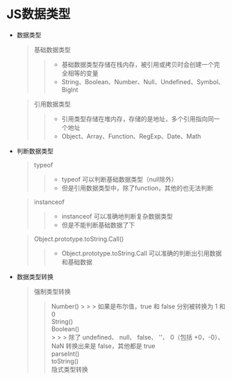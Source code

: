 # JS数据类型
* 数据类型
  > 基础数据类型
    > > + 基础数据类型存储在栈内存，被引用或拷贝时会创建一个完全相等的变量
    > > + String、Boolean、Number、Null、Undefined、Symbol、Biglnt

  > 引用数据类型
    > > + 引用类型存储在堆内存，存储的是地址，多个引用指向同一个地址
    > > + Object、Array、Function、RegExp、Date、Math

* 判断数据类型
  > typeof
    > > + typeof 可以判断基础数据类型（null除外）
    > > + 但是引用数据类型中，除了function，其他的也无法判断

  > instanceof 
    > > + instanceof 可以准确地判断复杂数据类型
    > > + 但是不能判断基础数据了下

  > Object.prototype.toString.Call()
    > > + Object.prototype.toString.Call 可以准确的判断出引用数据和基础数据
  
* 数据类型转换
  > 强制类型转换
    > > Number()
        > > > 如果是布尔值，true 和 false 分别被转换为 1 和 0   
    > > String()  
    > > Boolean()  
        > > > 除了 undefined、 null、 false、 ''、 0（包括 +0，-0）、 NaN 转换出来是 false，其他都是 true  
    > > parseInt()  
    > > toString()  
  > 隐式类型转换